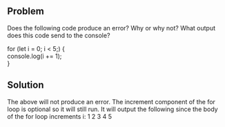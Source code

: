 ## Problem
Does the following code produce an error? Why or why not? What output does this code send to the console?

for (let i = 0; i < 5;) {\
  console.log(i += 1);\
}

## Solution
The above will not produce an error. The increment component of the for loop is optional so it will still run. It will output the following since the body of the for loop increments i:
1
2
3
4
5
